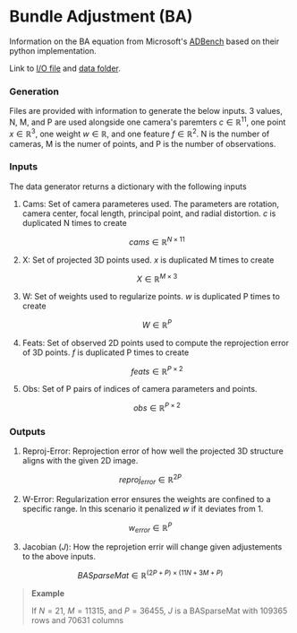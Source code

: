 # Bundle Adjustment (BA)

Information on the BA equation from Microsoft's [ADBench](https://github.com/microsoft/ADBench/tree/38cb7931303a830c3700ca36ba9520868327ac87) based on their python implementation.

Link to [I/O file](https://github.com/microsoft/ADBench/blob/38cb7931303a830c3700ca36ba9520868327ac87/src/python/shared/BAData.py) and [data folder](https://github.com/microsoft/ADBench/tree/38cb7931303a830c3700ca36ba9520868327ac87/data/ba).

### Generation

Files are provided with information to generate the below inputs. 3 values, N, M, and P are used alongside one camera's paremters $c \in \mathbb{R}^{11}$, one point $x \in \mathbb{R}^{3}$, one weight $w \in \mathbb{R}$, and one feature $f \in \mathbb{R}^{2}$. N is the number of cameras, M is the numer of points, and P is the number of observations.

### Inputs

The data generator returns a dictionary with the following inputs

1. Cams: Set of camera parameteres used. The parameters are rotation, camera center, focal length, principal point, and radial distortion. $c$ is duplicated N times to create

   $$cams \in \mathbb{R}^{N \times 11}$$

2. X: Set of projected 3D points used. $x$ is duplicated M times to create

   $$X \in \mathbb{R}^{M \times 3}$$

3. W: Set of weights used to regularize points. $w$ is duplicated P times to create

   $$W \in \mathbb{R}^{P}$$

4. Feats: Set of observed 2D points used to compute the reprojection error of 3D points. $f$ is duplicated P times to create

   $$feats \in \mathbb{R}^{P \times 2}$$

5. Obs: Set of P pairs of indices of camera parameters and points.

   $$obs \in \mathbb{R}^{P \times 2}$$

### Outputs

1. Reproj-Error: Reprojection error of how well the projected 3D structure aligns with the given 2D image.

$$reproj_{error} \in \mathbb{R}^{2P}$$

2. W-Error: Regularization error ensures the weights are confined to a specific range. In this scenario it penalized $w$ if it deviates from 1.

$$w_{error} \in \mathbb{R}^{P}$$

3. Jacobian ($J$): How the reprojetion errir will change given adjustements to the above inputs.

$$BASparseMat \in \mathbb{R}^{(2P + P) \times (11N +3M + P)}$$

> **Example**
>
> If $N = 21$, $M = 11315$, and $P = 36455$, $J$ is a BASparseMat with 109365 rows and 70631 columns

